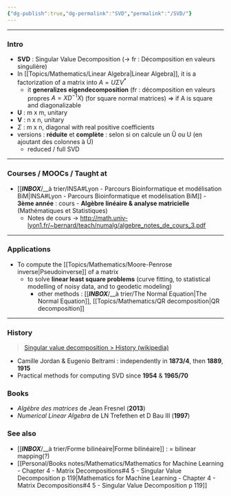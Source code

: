 ```yaml
---
{"dg-publish":true,"dg-permalink":"SVD","permalink":"/SVD/"}
---
```


<!--
Note créée le 15 novembre 2013, vide ...
-->

---
### Intro
- **SVD** : Singular Value Decomposition (-> fr : Décomposition en valeurs singulière)
- In [[Topics/Mathematics/Linear Algebra|Linear Algebra]], it is a factorization of a matrix into $A=U\Sigma V^*$
	- it **generalizes eigendecomposition** (fr : décomposition en valeurs propres $A=XD^{-1}X$) (for square normal matrices) => if A is square and diagonalizable
- **U** : m x m, unitary
- **V** : n x n, unitary
- $\Sigma$ : m x n, diagonal with real positive coefficients
- versions : **réduite** et **complète** : selon si on calcule un Û ou U (en ajoutant des colonnes à Û)
	- reduced / full SVD

---
### Courses / MOOCs / Taught at
- [[___INBOX___/__à trier/INSA#Lyon - Parcours Bioinformatique et modélisation BiM|INSA#Lyon - Parcours Bioinformatique et modélisation BiM]] - **3ème année** : cours - **Algèbre linéaire & analyse matricielle** (Mathématiques et Statistiques)
	- Notes de cours -> http://math.univ-lyon1.fr/~bernard/teach/numalg/algebre_notes_de_cours_3.pdf

---
### Applications
- To compute the [[Topics/Mathematics/Moore-Penrose inverse|Pseudoinverse]] of a matrix
	- to solve **linear least square problems** (curve fitting, to statistical modelling of noisy data, and to geodetic modeling)
		- other methods : [[___INBOX___/__à trier/The Normal Equation|The Normal Equation]], [[Topics/Mathematics/QR decomposition|QR decomposition]]

---
### History
> [Singular value decomposition > History (wikipedia)](https://en.wikipedia.org/wiki/Singular_value_decomposition#History)
- Camille Jordan & Eugenio Beltrami : independently in **1873/4**, then **1889**, **1915**
- Practical methods for computing SVD since **1954** & **1965/70**

### Books
- *Algèbre des matrices* de Jean Fresnel (**2013**)
- *Numerical Linear Algebra* de LN Trefethen et D Bau III (**1997**)

### See also
- [[___INBOX___/__à trier/Forme bilinéaire|Forme bilinéaire]] : = bilinear mapping(?)
- [[Personal/Books notes/Mathematics/Mathematics for Machine Learning - Chapter 4 - Matrix Decompositions#4 5 - Singular Value Decomposition p 119|Mathematics for Machine Learning - Chapter 4 - Matrix Decompositions#4 5 - Singular Value Decomposition p 119]]
